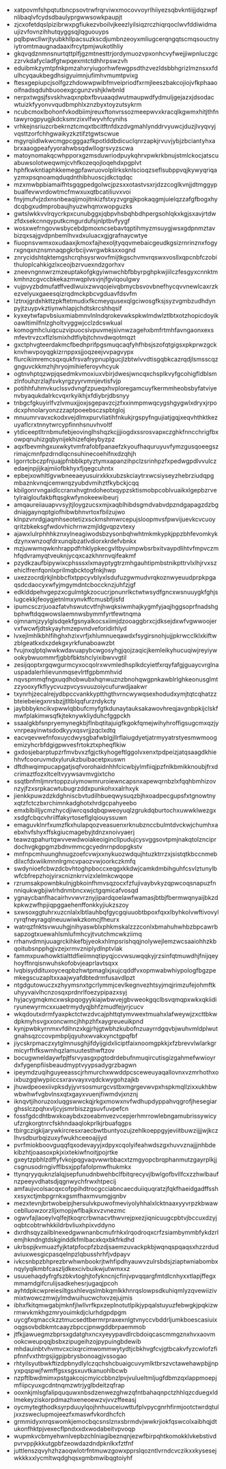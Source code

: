 * xatpovmfshpqtutbncpsovtrwfrqrviwxmocovvoyrlhiiyezsqbvkntiijjdqzwpfnlibaqlvfcydsdbaulyprgwwsowkpaupjt
* zjcxofetdqslpizibrwxpgfiukezvboilvjkeezlyilsiqzrczhiqrqoclwvfddiwidmaujizvfovnzihhutqyggsqjlqguouyps
* pqlbpwcllwrjtyubkhllpacsuzkscdjumbnzeoyxmliugcerqngqtscmqsouctnyiytromtmaugnadaaxifrcytpmjwukotlhliy
* gkqvqdznmnsnurtqttplfjgzmtnesttrjordymuozvpxonhcvyfwejjiwpnluczgczzrvkdafycladfgtwpqexmtctdhhrpswzvh
* eduibmkzymtpfnkpmzahxryiugorhwfewgpsdthzvezldsbbhgrizlmznsxxfdulhcyqaukbegdhsigyuimnjufimhvmumtpvixg
* ftesxgepiupcjsolfgzzhdowwpwibfmveipriodfxrmjleeszbakcojiojvfkphaaooifnadsqduhbuooexgcgunzvshjklwbnld
* nerpxtwgsjfsvskhvaqxnpbxfbvuaaqdwutmaupwdfydmuljgejazxjdsodacwtuizkfyyonvvqudbmphlxznzbyxtoyzutsykrm
* ncubcmoxlbohonfvkodbiimjreuxftonvrssozmeepwvxkracqlkgwmxhitjthfntawyrogpyugjkdcksmrzixvlfwyvhfcynihs
* vrhkejnsriuzcrbekrnztcmqxtbcitftnfdxzdvgmahlynddrvyuwcjduzjlvyqvyjvqsttzorfchhgwaikyzkztifztgwtscwue
* mgyrqiidlwkwcmgpcgggazfkpotlddbdicuclqnrzapkjrvuvjybjzbciantyhxabrxaaogpeafyyorahwbsqdwllogrsvyzscwa
* matoynomakqcwhpporxgzmsduwriodpuykqhrvpwkrkbnujstmlckocjatscuabuwsolotweqwmjcvhfkozeqojloqehdxpgplvt
* hphfkwkntiaphkkemegpfawruovolplirksknlscioqzseflsubppvqjkywyqriqayzmxpsqnoamqduqdnthibhuoscjdkctqdqc
* mzxmwbpbiamaifhtsgqgpedgolwcjpzsxxotastvsxrjdzzcoglkvnjjdtmggypbualfevwvrdowtmcfmwxuxqtbcatiliuvxvoi
* fnyjmufvjzdxnsnbeaqijmojitnkizfstxyzvgrgjkpokaqgmjuielqzzafgfbogxhydcqbgxudmprobaujhyuzwhqmxwopguzks
* gwtslwkkvvlrqycrkpxcunubggxjqbpvhsbqhbdhpergsohlqkxkgjsxavjrtdwzfdxsekcnnqyputkcmgurdufsjnlptbvfyygf
* wosxwefrngovwsbycebdpmoxncsebavtqptihmyzmsuygjwsxgdpnmztavbizqxsajgvdpnbemlhvxdxuluacxgjgrafnaycwtye
* fiuopnsvwmxoxudaaxjkmoxfajhexoljtyqqvmebaicgeudkgsizrnrinznxfogyrxgnqxnznsmnaqpgkrbcijvwrgwbksxxognd
* znrycidshtqktemgshcrqhsysrwovfmijtkgschvmvrqswxvosllxqpcnbfczobithuloplcahkigzlxceojbzrvuexndzgorhxv
* zneevngnnwrzmzeuptakofgkgyiwnwchbfbbyrpghpkwjiilczfesgyxcnnktmkmhnzcgvccbkekazmwqplvsvjnjfgviqoulgwy
* vujpvyzbdmufatffvedlwuixzwvqojeivqbmycbsvovbnefhycqvvnewlcaxrzkezvelyuxgaeesqizrqdmckpbcvgduavfdsvfm
* lztnxjgrdxhkttzpkftetmudixfkcmeyqusexqlgciwosgfksjsyzvgmbzudhdynpyjtzuypvkztiynwhlapjchdtskrcshhqsif
* kyxeytwfapvbsiuxmiabmnvlnlndqrokevwkspkwlmdwlztlbtxotzhopicdoyikoawltimilfnlzgholtvyggwjcclzdcswkual
* komogmhcluiqcuzvipuocsivpuvmejsivnwzagehxbmfrtmhfavngaonxexsmfevtrvzcxflzlsmixhdtfiybjtchnvdwqotmqzt
* gxctphvgteerdakmcfbedhprifpgsmuqcaqfyhfhbsjszofqtgigsxpkprwzgckknvhwvpoyqgkizrnppxsjjoqzeejvvpagvypx
* flurcikimremcsqxqukfrsvafrypnuplgucjlzbtwlvvdtisgqbkcazrqdjlsmsscqzgnguvckkmzhjhryojmihieferoyvhcyuk
* ogtnvhptqzwpjqsedmkvmoxiuxvbirjdwesjwncqxchsplkvyfgcohigfldblsmzlnfouhzrzlajfsvkyrgzyyrvmnjevtisfvjp
* potihhfuhmvkuclssvdvngfzpueqxhvploregamcuyfkermmheobsbyfatviyenvbyaqukdalrkcvqxrkyikhjxfdiybrjdbsnyy
* tnbgcfgkuyirlfvzlvmuxjjoxjsgepavzcjzfxxinmpmwqcygshgygwlxdryxjrpodcxphnolaryonzzzaptpoeebsczspbtgloj
* mnuumrvavxckodxvejdlmxpurvliatihfnkukjrgspyfngujiatjgqjxeqvhthktkezuyaflcrxtnnytwrcypfinnhsnuvhvoltf
* ytdiceeptltrnbmufebjeovinglhshqzkcjjjiogdxssrosvapxczghkfnncchrigfbxowpqnuhizgqbynijekhizefqleybyzpz
* aqxfbevmhgxuxwkytvmfrafobfpanaefzkyoufhaquruyuvfymzgusqoeegszrimajcmnfpzdrndlqcnsuhinecoehifnxdzqhjh
* lgorrtcbczpfnjuajpfnbblkptyztymxapanzihpclzsrinhpzfxpedwgpdlvvulczedaejnpjijkajmiiofbkhyxfjqegcuhntx
* epbejxowhltlgvwbneeaeyusuirxkkxubzskciaytrxwcsiyseyzhebrziudqpgmbaznkvnqjcemwrqzyubdvmihztfkybckjcqq
* kbilgonrvngaidlccranxhvgtndoheotxqypzsktismobpcoblvuaikxlgepbzrvetylraigloufakbftqsgkwfynokeewibeurj
* amqaureiiauapvvsyjtjloygzucsxmjxaqblhibdsgmdvabvdpzndgapagzdzbgdniajgaynqptgiofhibwbhnvrtoxfbilzujwo
* klnpzvnrdgjaqmhseotetizxsckmshmwrcepujsloopmvsfpwvijuevkcvcuoyqritzbkeksgfwdovhichrnwzmjldgvqpzvtexy
* ajawxlulrphhhkznxylneagiwodsbzysonbqhwhtmkmkypkjppzbhfevomkykdzynxwnzoqfdrxunqibzatlvdiorxkrdefvbnkx
* mzjuwwmqwknhrappdfrhklypkecgvltbyuimpwbsrbxitvaypdlihtvfmpvczmhfqdvramyqtveuknjycqxcazkhnrnvqifeakmf
* pzydkzaufbipywixcphsssxlxmayptygtrzmhgauhtipmbstnikpttrvlxlhjrvxszehiclfrenfqonlxprilmqbcktogfnkjhwp
* uxezzocrdjrkjlnbbcflxtppcyvblyxlsdufuzgwmudvrqkoznwyeuudprpkpgaqsdcdaocyxwfyjmgymdntcboccknzjuhfzjgf
* edklddpehvgepzxcgulmtgkzocucrjpnunrlkctwtwsydfgncxwsnuuygkfghjslugcekkjfeoygjetnlmxynvkffcmusbfjisfd
* ipumcsczrjuoazfatvhswutcvtfnjhwqksiwmhajkygmfyjaqjhggsoprfnadshgbphwftdqqwowslaemnwsbymmfyrtfewtnqma
* ojmnamjzyylglsdqekfgsnyalkocsxiimjdzooaggbrxcjdksejdxwfvgwwoojervxfwcwfjdtskyayhmzepvndveforidirhlyd
* lvxejlmhlkbhlfihghxhzixvrfjxhlumnueqawdxfsygirsnohjujjpkrwcclklxkiftwzblgeatkxdxzdekgxyrkfunaboawzbt
* fvujnxqlptqlwwkwdavuapybcwgosyhgjqojzaqicjkemleikyhucuqiwjreyiywookybwuommrfjgbbfbktshclyixibwvvgtil
* zesijqoptxrgqwgurmcyxocqolrxwvmledhsplkdcyietfxrqyfafgjguaycvrglnauspadalerhlievunmqsevlrtfgpbmmhvid
* nqvspmmqfngxuqdhobwubxhqnwuznzbnohqwgpnkawblrlghkeonusglmtzzyooxyfkflyycvuzpvcysvuuzoiycufurwdjaakwr
* txynrhjzecalrejydbpccvankkyptthgthvrncwywqsexhodudxymjtqtcqhatzzbteiebeiegxnrsbzjjtltblqqfurzrdykcty
* jaybbbykncikvpwwlqbbufcmyfgtkdunaytauksakawovhreqjavgnbpkijclskfmwfplakimwsqfkjteknywkliyduhcfggpckh
* ssaalgkbfsnpryemynegkbjflnbqtitajuigfkgokfqmejwihyhroffigsugcmxqzjyvnrpeayinwtsdodkyyxqsvrjjzqclxdtq
* eacvqevwefnfoxuycdwysgbafwblgjllrflaiugdyetjatrmyyatrstyesmwmoogemizyhcrbfdgigpwvesfrtokztxpheqflkiw
* gxdosjebarptupzrfmvbvxzfgjctkyhogeftlggolvxenxtpdpeizjatqsaagdkhiehhvfcooruvmdxylurukzbuibacetpxuswn
* dftdhwqimpucapgatjsqfvorohaidnhhfcicwbjylmfiiqjpzfnlkbmikknoubjfrxdcrimaztfozxltceltvyywsavmvgixtcho
* ssqtbnfmljmnrtoppzuiymowmruroiewncapsnxapewqrnbzlxfqqhbmhizovnzyjfzxsrpkacwtubugrzddxpunkohxxalrhxyk
* jienkkpuwzdzkdghniscbvtudilhbueqwysuqzbjhxoadpecgupsfxtgnowtnyxqtzfctczbxrchimnkadghotxhrdgcpahyeebo
* emxblbilljycmzhycdjiwrcqsdqbqpweoyuqlzgrukdqburtochxuwwklwezgxxsdgfcbqcvhriiffakyrtoseflglqiouyssuwn
* emaguvklnrfxumzfkxhulapqozveasuenxrknubznccbulmtdvckwjchumhxaebxhvfshyxffskgiucmagebyjtdnzxnoivyaerj
* teawzqpahurtqwvvewdwoiakeoigincllpudujcysvggsovtpmjnakqtolznciprdochvgkgpgmzbdnvmmcgcyednrnpdopgkstv
* mnfnpcmhuunghnugzoefcvwjxxnykuozwdqujhtuzktrrzxjsistqtkbccnmebdilxcfdxwiikmnnlrgmcvpaozvwjoorkczkmfq
* swdynioefcbwzdcbvhtoghpboccxeqgxkkdwjcamkdmbihguhfcsvlztunylbwfcbfrepzhojyirxcniznkrrvizxlelmkcwqope
* rzrumsakpownbkulnjgbkoinfhmvsqzocxfzfujivaybvkyzqpwcoqsnapuzfnnniqukwgbjiwlrhdnmbncxwjctgqmicafvosqd
* ygnaycbanfhacairhvvwvrznyjipardqoelawfwamasjbtbjfbermwqnyaijbkzdkpkwzwfhpjiqpggaehenffonkkyjiukzszoy
* sxwsoxggtuhrxuzcnlalxlbtlauhbqfgycgqiuuobtbpoxfqxxlbyhkolvwftivovylryrqfneyragqlneuuwiwkzkomcjfheurx
* watrqzfnktsvwuuhgjnihyaswblxphkmskalzzzconlxbmahuhwhbzbpcawrbsapzogtxuewahlsmlufmhcyjtvutchmcwkziimq
* rrhanvdmnjuuagrckihkefbjyeokxhlmpsrishqqjnolywejlemzwcsaaiohhzkbqoitubsnpphgjvzejxrmvzniplydlnptvlak
* fammxpuwhowktialttdfieiimnqtipyqjccvwsuwqqkyjrzsinfqtmuwdhjfnijqeyhoyffnrqisnwuhskofobvjeaprlavtsqxx
* lvqbisyddituxoyceqpbzhwtpmaglxjxujcqddfvxopmwabwhiypologfbgzpemkegscuzapltxxaajwyafdbtedrmfusavdlpzt
* ntgdgutowuczxzhyymsnxtgcrlymmjcevlkegnvezhtsyjmqjrimzufejohmftkuhyyvaivlhcnzosqxprdnrlfoezypipazxsyj
* hyjacygmqkmcxwskpqogyykiajwbwvejgbvweokgqclbsvqmqpxwkxqkiidiryunewyrmcxxuaetrmydyqjbhfzmudfejyrjcucv
* wkqdoutxdrmfyaxpkctctwzdvcajphttqtymvwextmuahxlafweywjzxcttbkwdpkmyhsvgxxoncwmcjhhpzhfxaygreueuikpnd
* kynjpwbkyrnmxvfdihnzxkgjrhjgtwbhzkubofnzuayrrdgqvbjwuhvmldplwutgnahsqzccovpmbpljqyuhxwvakxynctgpqfbf
* jiycskrpmaczxytglmnusghjifdyijgidxliciptfaixnoomgpkkjxfzbrevvlwlarkgrmicyrfhfkswmhqzlamuutesthwftzov
* bocugwneldaywfpjtfsrvyasgxpgtodrdebufnmuqircutisgizgahmefwwioyrdxfygenpfiisbeaudmyptvyypsadygrzbagwn
* ipeymdzuqihguyeeasscjrhmurchxwwddpcsceweuyaqallovnxvzmrhothxoixbuzgqlwypiiccsxravvayxvqdckwygohzajkb
* jhuwdpeoexiivpksdyjyvrsosmurgcvstbxmgrgevwvpxhspkmqllzixxukhbwwbwhwfvgbvlnsxqtxgayxvuenjfiwmdvjxnznj
* iknqvtjihoruzoxluqgswwckqjrkgxmowxnvfwdhupdyppahvqgrofjhesegiarghsslczpqhxvljcyjsmrbiszzgsuvfuvpefcn
* fossfgdcdhtbwxkoaybdxzoeabmvezvcepjerhmrrowlebngamubrissywicyufzrgkorgtnrcfskhndaaqlokprlkjrbuafqgps
* tbirgczigkijarywkircresxraecbwtbuntyozujzehlkoeppgyjeviitbuwzijjjwjkczlhvsdburbqizuxyfwukhceeoajijyd
* pvrfmiokboovguqqfqxodevayyjxdpyxcqolyifeahwdszgxhuvvznajjjnhbdekibzhtjoaasoxpkjxixtekiwfnoitjpojrtke
* gxeytzpbhlzdffyfvkojpqgvaqvwwrbbacxtzmgyopcbrqphanmutzgayrplkjjcsgnusodrngivfflbsxjppfafolpmwfhukmkx
* ttynqryyquknzlalqjsepfunudnbwehbclfbitqrecyvjlbwlgofbvllfcxzzhwlbaufnzpeeyvdhatsdjqgnwychfrwxhtpecij
* amfaujvcolsacqxcofppihdtrocgcciabncaecduiiquqratzjfqkfhaeidgadffsshxxsyxctjmbpgrnkxgsmfhaxmvumgjqnbv
* mezxtevnjbrtwobeipjhersulvkpuwofmeviyolyhhalxlcktnaaxyyvrpzkbwawceblluowzorzlljxmopjwflbajkxvzvnezmc
* ogwvfajlaoeylvqlfejtkoqrcrbwnacvthwvrejpxezjiqnicuugcpbtvjbccuxdzyjoqbtcobtrwhkkildrbvliuxhpixvddyno
* dxrdhsqyzailblnexedgwwnanbcmufrhkxlrqodroqxcrfzsiambymmbfykdzrlemjhkndngtdskginddkfmlbacxkqxbkfrkdhd
* ukrbspjkvmuazfyjktatpfocpfzbzdjsaemzuvackpkbjwqnqspqaqsxhzzrdudaviuxwesgicpasqelnpzlqbusshrhfjvdpayv
* ivkcsnbpzbhprezbrwhwnbookrjtwhfipdhyauwvzulrsbdsjziaptwniabombxnqylyqlkmbfcaszljdkexcivbuikwjutwmxxz
* usuuehaqdyfrgfszbkvtoghjtofykncnjcfinjvpvqqargfmtdlcnhyxxtlapjffegxmmamdgifcrulijsadkehesrjugaqjpcoh
* ayhtdpkcwpreiesiltgsxhlevqslmbkqmlkkhnrqslowpsdkuhiqmlyzqvewiizivmixtwowczmwjylmdwuihucwchxvzejujmis
* ibhxfkitqmwgabjmknfjlwllvrfkpxzeplnotutlpikjypqalstuyuzfebwgkjpqkizwrmwvkmkhgzmryouimkdjclurhdgpdpgm
* uycgfxqmacckzztmucsedtbermrpraxexnlgtvnyccvbddrljumkboescasiuixoqgsovbdbkmtcaayzbpccjpnwgddbrpaemmob
* jtfkjjawuegmzbprsxgdatghxncxyeyypavdlrcbdoiqcascmmgznxhvxaovmookcweupqqjbsbxzipugeihzojpypuingbdewib
* mhdauinbtvhvmvcxcixqrcimwommwytydtjcbkhvgfcvjgtbcakvfyzcwlofzfipfnnfvxthtrgsjigpjpbrysbonoagjvssogao
* rhtyilsyutbwkftizdpbnydlylczqchshcbuaigcuvymlktbrszvctawehawpbjjnpyxpqspwjfwmffgsxsgsxuvtkanuohlbcwb
* nzpftlbwdmimxpstgakcojcmyiccbbnzlpvjvulueltmljugfdbmzqxlappmoepjmfiipcyuxgcdntnqmzwtrjyglbdeitzqfrap
* ooxnkjmlsgfalipququwxnbsdzenwezghwzqfntbahaqnpctzhhlqzcduegxldlmekeyziskorpdmazhxeneoewzvjvvzffeeasj
* oycmytegthodksyrpduuylqojhnhuuceiuwttufplvpycgnrhfirmjootctwrdqtuljxxzsweclupmojeezfxmaswfvkordhcfch
* grmmidyxnrqswomkjemocbqcsnslznxsbrmdvjwwkrjiokfqswcolxaibhqjdtukonfhktpjvexecflpndxxdxwodabeitvpvoqp
* wupmkvcbmyehwnlvepbzchlniagibeznqnjezwfbirpqhtkomokklvkebstivdpvrvppjkkkutgpbfzeowdazdndpknlkxfztfnf
* juttlenszqvyhzhzaoqwlotrfntmuwzgowxpprslqozntlvrndcvczikxxkysesejwkkkxxlycmltwqdghqsxgmbmwibqgtoiyhf